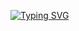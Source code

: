 [![Typing SVG](https://readme-typing-svg.herokuapp.com?color=%2312A100&lines=Hello+%2C+There+%E2%9C%8C%F0%9F%8F%BB+;I'm+Alper+Can)](https://git.io/typing-svg)

